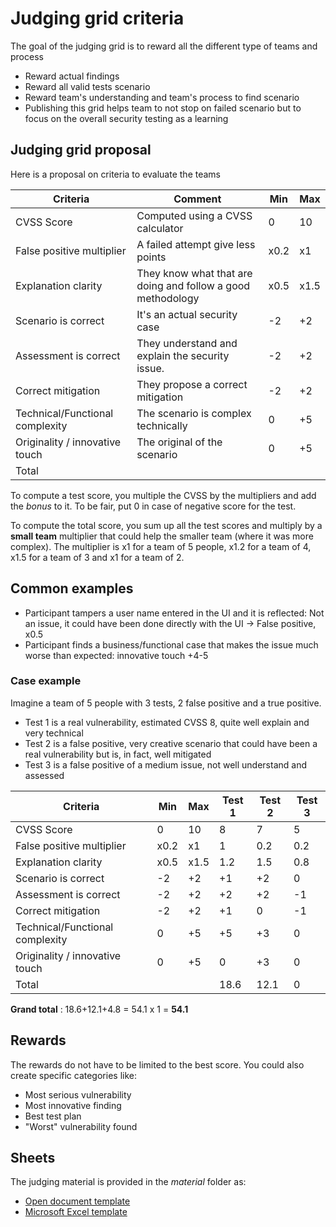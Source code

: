 # Judging grid criteria

The goal of the judging grid is to reward all the different type of teams and process

* Reward actual findings
* Reward all valid tests scenario
* Reward team's understanding and team's process to find scenario
* Publishing this grid helps team to not stop on failed scenario but to focus on the overall security testing as a learning

## Judging grid proposal

Here is a proposal on criteria to evaluate the teams

| Criteria | Comment | Min | Max |
|----------|----------|----------|----------|
| CVSS Score | Computed using a CVSS calculator  | 0 | 10 |
| False positive multiplier | A failed attempt give less points  | x0.2 | x1 |
| Explanation clarity | They know what that are doing and follow a good methodology  | x0.5 | x1.5 |||
| Scenario is correct | It's an actual security case |  -2 | +2 |||
| Assessment is correct | They understand and explain the security issue. |  -2 | +2 |
| Correct mitigation | They propose a correct mitigation |  -2 | +2 |
| Technical/Functional complexity | The scenario is complex technically |  0 | +5 |
| Originality / innovative touch | The original of the scenario  |  0 | +5 |
| Total | |  |  |

To compute a test score, you multiple the CVSS by the multipliers and add the _bonus_ to it. To be fair, put 0 in case of negative score for the test.

To compute the total score, you sum up all the test scores and multiply by a **small team** multiplier that could help the smaller team (where it was more complex). The multiplier is x1 for a team of 5 people, x1.2 for a team of 4, x1.5 for a team of 3 and x1 for a team of 2.

## Common examples

* Participant tampers a user name entered in the UI and it is reflected: Not an issue, it could have been done directly with the UI -> False positive, x0.5
* Participant finds a business/functional case that makes the issue much worse than expected: innovative touch +4-5

### Case example

Imagine a team of 5 people with 3 tests, 2 false positive and a true positive.

* Test 1 is a real vulnerability, estimated CVSS 8, quite well explain and very technical
* Test 2 is a false positive, very creative scenario that could have been a real vulnerability but is, in fact, well mitigated
* Test 3 is a false positive of a medium issue, not well understand and assessed

| Criteria                       |  Min | Max | Test 1 | Test 2 | Test 3
|----------|----------|----------|--------|------|----|
| CVSS Score                 |0 | 10 | 8 | 7 | 5
| False positive multiplier  | x0.2 | x1 | 1 | 0.2 | 0.2
| Explanation clarity  | x0.5 | x1.5 | 1.2 | 1.5 | 0.8
| Scenario is correct  |  -2 | +2 |+1|+2|0
| Assessment is correct  |  -2 | +2 |+2|+2|-1
| Correct mitigation  |  -2 | +2 |+1|0|-1
| Technical/Functional complexity  |  0 | +5 |+5|+3|0
| Originality / innovative touch   |  0 | +5 |0|+3|0
| Total | | | 18.6 | 12.1 | 0

**Grand total** : 18.6+12.1+4.8 = 54.1 x 1 = **54.1**

## Rewards

The rewards do not have to be limited to the best score. You could also create specific categories like:

* Most serious vulnerability
* Most innovative finding
* Best test plan
* "Worst" vulnerability found

## Sheets

The judging material is provided in the _material_ folder as:

* [Open document template](material/hacking-event-judging.ods)
* [Microsoft Excel template](material/hacking-event-judging.xltx)